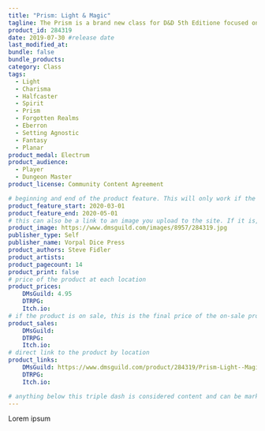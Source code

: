 ```yaml
---
title: "Prism: Light & Magic"
tagline: The Prism is a brand new class for D&D 5th Editione focused on the manipulation of light, energy, and emotions.
product_id: 284319
date: 2019-07-30 #release date
last_modified_at:
bundle: false
bundle_products:
category: Class
tags:
  - Light
  - Charisma
  - Halfcaster
  - Spirit
  - Prism
  - Forgotten Realms
  - Eberron
  - Setting Agnostic
  - Fantasy
  - Planar
product_medal: Electrum
product_audience:
  - Player
  - Dungeon Master
product_license: Community Content Agreement

# beginning and end of the product feature. This will only work if the site is updated within several weeks of when the feature is supposed to happen. Making a new post counts as updating.
product_feature_start: 2020-03-01
product_feature_end: 2020-05-01
# this can also be a link to an image you upload to the site. If it is, it must start with a "/" or be a full link
product_image: https://www.dmsguild.com/images/8957/284319.jpg
publisher_type: Self
publisher_name: Vorpal Dice Press
product_authors: Steve Fidler
product_artists:
product_pagecount: 14
product_print: false
# price of the product at each location
product_prices:
    DMsGuild: 4.95
    DTRPG:
    Itch.io:
# if the product is on sale, this is the final price of the on-sale product for each location that it is on sale. The sales % will be calculated and displayed based on the difference between product_prices and product_sales
product_sales:
    DMsGuild:
    DTRPG:
    Itch.io:
# direct link to the product by location
product_links:
    DMsGuild: https://www.dmsguild.com/product/284319/Prism-Light--Magic?affiliate_id=1713687
    DTRPG:
    Itch.io:

# anything below this triple dash is considered content and can be markup or html. It should be fully HTML compatible as long as your tags are formatted correctly.
---
```


Lorem ipsum
